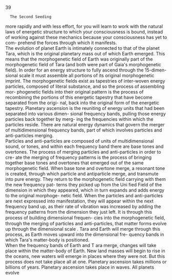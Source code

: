 39 
                                                                                                                                                                                                                             

     
      The Second Seeding  
more rapidly and with less effort, for you will learn to work with the natural
laws of energetic structure to which your consciousness is bound, instead of
working against these mechanics because your consciousness has yet to com-
prehend the forces through which it manifests.  
    The evolution of planet Earth is intimately connected to that of the
planet Tara, which is the original planetary mass out of which Earth emerged.
This means that the morphogenetic field of Earth was originally part of the
morphogenetic field of Tara (and both were part of Gaia's morphogenetic
field). In order for an energy structure to fully ascend through the 15-dimen-
sional scale it must assemble all portions of its original morphogenetic
imprint. The morphogenetic fields exist as tapestries of inter-woven energy
particles, composed of literal substance, and so the process of assembling mor-
phogenetic fields into their original pattern is the process of recombining the
portions of this energetic tapestry that have become separated from the origi-
nal, back into the original form of the energetic tapestry. Planetary ascension
is the reuniting of energy units that had been separated into various dimen-
sional frequency bands, pulling those energy particles back together by merg-
ing the frequencies within which the particles reside. There are natural
energy dynamics that govern the merger of multidimensional frequency
bands, part of which involves particles and anti-particles merging.  
    Particles and anti-particles are composed of units of multidimensional
sound, or tones, and within each frequency band there are base tones and
overtones. The process of merging particles and anti-particles in order to cre-
ate the merging of frequency patterns is the process of bringing together base
tones and overtones that emerged out of the same morphogenetic field.
When base tone and overtone merge, a resonant tone is created, through
which particle and antiparticle merge, and transmute into pure energy. They
return to the morphogenetic field carrying with them the new frequency pat-
terns they picked up from the Uni fied Field of the dimension in which they
appeared, which in turn expands and adds energy to the original morphoge-
netic field. When the particles and anti-particles are next expressed into
manifestation, they will appear within the next frequency band up, as their
rate of vibration was increased by adding the frequency patterns from the
dimension they just left.  It is through this process of building dimensional frequen-
cies into the morphogenetic ﬁeld, through the merging of particles and anti-particles,
that matter forms evolve up through the dimensional scale . Tara and Earth will
merge through this process, as Earth moves upward into the dimensional fre-
quency bands in which Tara's matter-body is positioned.  
     When the frequency bands of Earth and T ara merge, changes will take
place within the matter-body of Earth. New land masses will begin to rise in
the oceans, new waters will emerge in places where they were not. But this
process does not take place all at one. Planetary ascension takes millions or
billions of years. Planetary ascension takes place in  waves.  All planets evolve